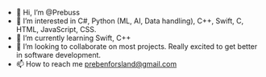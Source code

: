 - 👋 Hi, I’m @Prebuss
- 👀 I’m interested in C#, Python (ML, AI, Data handling), C++, Swift, C, HTML, JavaScript, CSS. 
- 🌱 I’m currently learning Swift, C++
- 💞️ I’m looking to collaborate on most projects. Really excited to get better in software development.
- 📫 How to reach me prebenforsland@gmail.com

<!---
Prebuss/Prebuss is a ✨ special ✨ repository because its `README.md` (this file) appears on your GitHub profile.
You can click the Preview link to take a look at your changes.
--->
